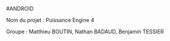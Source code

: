 #ANDROID

Nom du projet : Puissance Engine 4

Groupe : Matthieu BOUTIN, Nathan BADAUD, Benjamin TESSIER